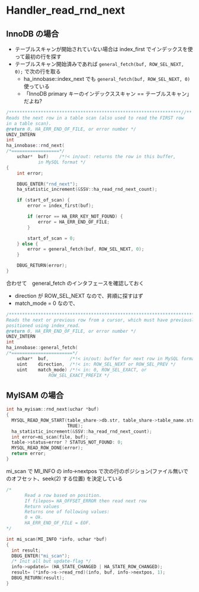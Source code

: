# Handler_read_rnd_next

## InnoDB の場合

 * テーブルスキャンが開始されていない場合は index_first でインデックスを使って最初の行を探す
 * テーブルスキャン開始済みであれば `general_fetch(buf, ROW_SEL_NEXT, 0);` で次の行を取る
   * ha_innobase::index_next でも `general_fetch(buf, ROW_SEL_NEXT, 0)` 使っている
   * 「InnoDB primary キーのインデックススキャン == テーブルスキャン」だよね?

```c
/*****************************************************************//**
Reads the next row in a table scan (also used to read the FIRST row
in a table scan).
@return	0, HA_ERR_END_OF_FILE, or error number */
UNIV_INTERN
int
ha_innobase::rnd_next(
/*==================*/
	uchar*	buf)	/*!< in/out: returns the row in this buffer,
			in MySQL format */
{
	int	error;

	DBUG_ENTER("rnd_next");
	ha_statistic_increment(&SSV::ha_read_rnd_next_count);

	if (start_of_scan) {
		error = index_first(buf);

		if (error == HA_ERR_KEY_NOT_FOUND) {
			error = HA_ERR_END_OF_FILE;
		}

		start_of_scan = 0;
	} else {
		error = general_fetch(buf, ROW_SEL_NEXT, 0);
	}

	DBUG_RETURN(error);
}
```

合わせて　general_fetch のインタフェースを確認しておく

 * direction が ROW_SEL_NEXT なので、昇順に探すはず
 * match_mode = 0 なので、

```c
/***********************************************************************//**
Reads the next or previous row from a cursor, which must have previously been
positioned using index_read.
@return	0, HA_ERR_END_OF_FILE, or error number */
UNIV_INTERN
int
ha_innobase::general_fetch(
/*=======================*/
	uchar*	buf,		/*!< in/out: buffer for next row in MySQL format */
	uint	direction,	/*!< in: ROW_SEL_NEXT or ROW_SEL_PREV */
	uint	match_mode)	/*!< in: 0, ROW_SEL_EXACT, or
				ROW_SEL_EXACT_PREFIX */
```

## MyISAM の場合

```c
int ha_myisam::rnd_next(uchar *buf)
{
  MYSQL_READ_ROW_START(table_share->db.str, table_share->table_name.str,
                       TRUE);
  ha_statistic_increment(&SSV::ha_read_rnd_next_count);
  int error=mi_scan(file, buf);
  table->status=error ? STATUS_NOT_FOUND: 0;
  MYSQL_READ_ROW_DONE(error);
  return error;
}
```

mi_scan で MI_INFO の info->nextpos で次の行のポジション(ファイル無いでのオフセット、seek(2) する位置) を決定している

```c
/*
	   Read a row based on position.
	   If filepos= HA_OFFSET_ERROR then read next row
	   Return values
	   Returns one of following values:
	   0 = Ok.
	   HA_ERR_END_OF_FILE = EOF.
*/

int mi_scan(MI_INFO *info, uchar *buf)
{
  int result;
  DBUG_ENTER("mi_scan");
  /* Init all but update-flag */
  info->update&= (HA_STATE_CHANGED | HA_STATE_ROW_CHANGED);
  result= (*info->s->read_rnd)(info, buf, info->nextpos, 1);
  DBUG_RETURN(result);
}
```